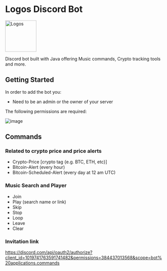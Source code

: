 # Logos Discord Bot

<img src="https://cdn-icons-png.flaticon.com/512/2838/2838722.png" alt="Logos" width="100" height="100">

Discord bot built with Java offering Music commands, Crypto tracking tools and more.

## Getting Started
In order to add the bot you:
- Need to be an admin or the owner of your server

The following permissions are required:

![image](https://github.com/yagodaoud/discordBot/assets/104167181/db2c8941-2a3a-49d9-a166-2723a67f90d9)




## Commands
### Related to crypto price and price alerts
- Crypto-Price [crypto tag {e.g. BTC, ETH, etc}]
- Bitcoin-Alert (every hour)
- Bitcoin-Scheduled-Alert (every day at 12 am UTC)

### Music Search and Player
- Join
- Play (search name or link)
- Skip
- Stop 
- Loop 
- Leave
- Clear

### Invitation link
https://discord.com/api/oauth2/authorize?client_id=1019741763591741482&permissions=384437013568&scope=bot%20applications.commands
